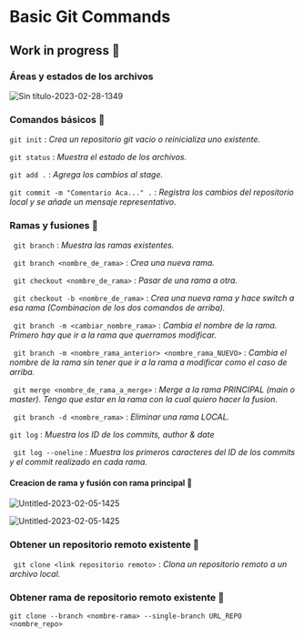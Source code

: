 # Basic Git Commands 

## **Work in progress** :love_you_gesture:

### Áreas y estados de los archivos
![Sin título-2023-02-28-1349](https://user-images.githubusercontent.com/71336562/222295682-d5b34913-f4bb-46e9-8d68-37ca1b699374.png)

### Comandos básicos  :pushpin:

` git init ` : _Crea un repositorio git vacio o reinicializa uno existente._

` git status ` : _Muestra el estado de los archivos._

` git add . ` : _Agrega los cambios al stage._

` git commit -m "Comentario Aca..." . ` : _Registra los cambios del repositorio local y se añade un mensaje representativo._


### Ramas y fusiones  :pushpin:

` git branch` : _Muestra las ramas existentes._

` git branch <nombre_de_rama>` : _Crea una nueva rama._

` git checkout <nombre_de_rama>` : _Pasar de una rama a otra._

` git checkout -b <nombre_de_rama>` : _Crea una nueva rama y hace switch a esa rama (Combinacion de los dos comandos de arriba)._

` git branch -m <cambiar_nombre_rama>` : _Cambia el nombre de la rama. Primero hay que ir a la rama que querramos modificar._

` git branch -m <nombre_rama_anterior> <nombre_rama_NUEVO>` : _Cambia el nombre de la rama sin tener que ir a la rama a modificar como el caso de arriba._

` git merge <nombre_de_rama_a_merge>` : _Merge a la rama PRINCIPAL (main o master). Tengo que estar en la rama con la cual quiero hacer la fusion._

` git branch -d <nombre_rama>` : _Eliminar una rama LOCAL._

` git log ` : _Muestra los ID de los commits, author & date_

` git log --oneline` : _Muestra los primeros caracteres del ID de los commits y el commit realizado en cada rama._

#### Creacion de rama y fusión con rama principal  :pushpin:

![Untitled-2023-02-05-1425](https://user-images.githubusercontent.com/71336562/222299509-11ec1b6a-91a6-4cf4-9a9e-8ef64332183a.png)

![Untitled-2023-02-05-1425](https://user-images.githubusercontent.com/71336562/222300522-ed0eb2a1-e555-4d42-b5e2-acecc87334ee.png)


### Obtener un repositorio remoto existente  :pushpin:

` git clone <link repositorio remoto>` : _Clona un repositorio remoto a un archivo local._

### Obtener rama de repositorio remoto existente  :pushpin:
` git clone --branch <nombre-rama> --single-branch URL_REPO <nombre_repo> `


